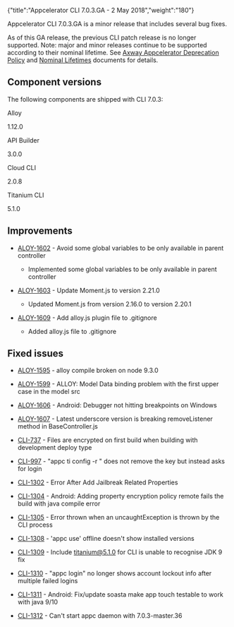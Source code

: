 {"title":"Appcelerator CLI 7.0.3.GA - 2 May 2018","weight":"180"}

Appcelerator CLI 7.0.3.GA is a minor release that includes several bug fixes.

As of this GA release, the previous CLI patch release is no longer supported. Note: major and minor releases continue to be supported according to their nominal lifetime. See [Axway Appcelerator Deprecation Policy](/docs/appc/AMPLIFY_Appcelerator_Services_Overview/Axway_Appcelerator_Deprecation_Policy/) and [Nominal Lifetimes](/docs/appc/AMPLIFY_Appcelerator_Services_Overview/Axway_Appcelerator_Product_Lifecycle/#NominalLifetimes) documents for details.

## Component versions

The following components are shipped with CLI 7.0.3:

Alloy

1.12.0

API Builder

3.0.0

Cloud CLI

2.0.8

Titanium CLI

5.1.0

## Improvements

* [ALOY-1602](https://jira.appcelerator.org/browse/ALOY-1602) - Avoid some global variables to be only available in parent controller

  * Implemented some global variables to be only available in parent controller

* [ALOY-1603](https://jira.appcelerator.org/browse/ALOY-1603) - Update Moment.js to version 2.21.0

  * Updated Moment.js from version 2.16.0 to version 2.20.1

* [ALOY-1609](https://jira.appcelerator.org/browse/ALOY-1609) - Add alloy.js plugin file to .gitignore

  * Added alloy.js file to .gitignore


## Fixed issues

* [ALOY-1595](https://jira.appcelerator.org/browse/ALOY-1595) - alloy compile broken on node 9.3.0

* [ALOY-1599](https://jira.appcelerator.org/browse/ALOY-1599) - ALLOY: Model Data binding problem with the first upper case in the model src

* [ALOY-1606](https://jira.appcelerator.org/browse/ALOY-1606) - Android: Debugger not hitting breakpoints on Windows

* [ALOY-1607](https://jira.appcelerator.org/browse/ALOY-1607) - Latest underscore version is breaking removeListener method in BaseController.js

* [CLI-737](https://jira.appcelerator.org/browse/CLI-737) - Files are encrypted on first build when building with development deploy type

* [CLI-997](https://jira.appcelerator.org/browse/CLI-997) - "appc ti config -r <key>" does not remove the key but instead asks for login

* [CLI-1302](https://jira.appcelerator.org/browse/CLI-1302) - Error After Add Jailbreak Related Properties

* [CLI-1304](https://jira.appcelerator.org/browse/CLI-1304) - Android: Adding property encryption policy remote fails the build with java compile error

* [CLI-1305](https://jira.appcelerator.org/browse/CLI-1305) - Error thrown when an uncaughtException is thrown by the CLI process

* [CLI-1308](https://jira.appcelerator.org/browse/CLI-1308) - 'appc use' offline doesn't show installed versions

* [CLI-1309](https://jira.appcelerator.org/browse/CLI-1309) - Include titanium@5.1.0 for CLI is unable to recognise JDK 9 fix

* [CLI-1310](https://jira.appcelerator.org/browse/CLI-1310) - "appc login" no longer shows account lockout info after multiple failed logins

* [CLI-1311](https://jira.appcelerator.org/browse/CLI-1311) - Android: Fix/update soasta make app touch testable to work with java 9/10

* [CLI-1312](https://jira.appcelerator.org/browse/CLI-1312) - Can't start appc daemon with 7.0.3-master.36
